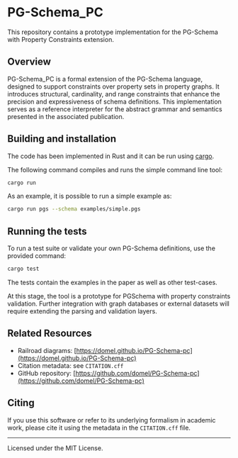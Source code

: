# PG-Schema_PC

This repository contains a prototype implementation for the PG-Schema with Property Constraints extension.


## Overview

PG-Schema_PC is a formal extension of the PG-Schema language, designed to support constraints over property sets in property graphs. 
It introduces structural, cardinality, and range constraints that enhance the precision and expressiveness of schema definitions. 
This implementation serves as a reference interpreter for the abstract grammar and semantics presented in the associated publication.

## Building and installation

The code has been implemented in Rust and it can be run using [cargo](https://doc.rust-lang.org/cargo/).

The following command compiles and runs the simple command line tool:

```sh
cargo run
```

As an example, it is possible to run a simple example as:

```sh
cargo run pgs --schema examples/simple.pgs
```

## Running the tests

To run a test suite or validate your own PG-Schema definitions, use the provided command:

```sh
cargo test
```

The tests contain the examples in the paper as well as other test-cases.

At this stage, the tool is a prototype for PGSchema with property constraints validation. 
Further integration with graph databases or external datasets will require extending the parsing and validation layers.

## Related Resources

- Railroad diagrams: [https://domel.github.io/PG-Schema-pc](https://domel.github.io/PG-Schema-pc)
- Citation metadata: see `CITATION.cff`
- GitHub repository: [https://github.com/domel/PG-Schema-pc](https://github.com/domel/PG-Schema-pc)

## Citing

If you use this software or refer to its underlying formalism in academic work, please cite it using the metadata in the `CITATION.cff` file.

---

Licensed under the MIT License.
